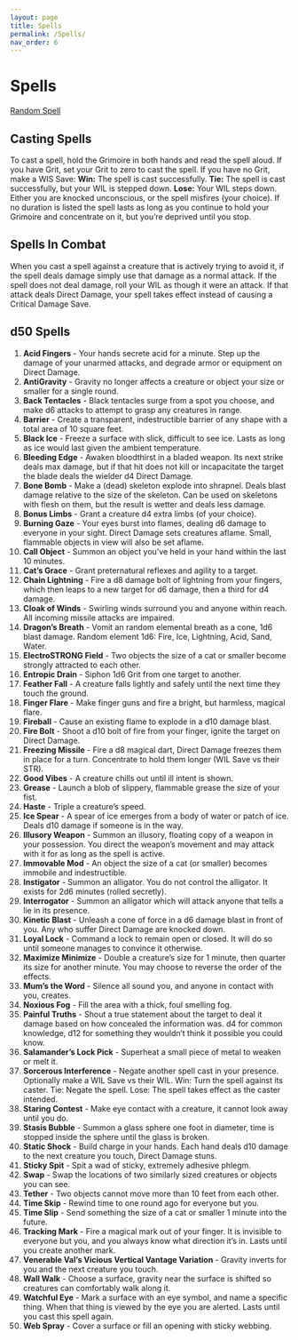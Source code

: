 ```yaml
---
layout: page
title: Spells
permalink: /Spells/
nav_order: 6
---
```


# Spells

[Random Spell](https://perchance.org/bw-spells)

## Casting Spells
To cast a spell, hold the Grimoire in both hands and read the spell aloud.
If you have Grit, set your Grit to zero to cast the spell.
If you have no Grit, make a WIS Save:
**Win:** The spell is cast successfully.
**Tie:** The spell is cast successfully, but your WIL is stepped down.
**Lose:** Your WIL steps down. Either you are knocked unconscious, or the spell misfires (your choice).
If no duration is listed the spell lasts as long as you continue to hold your Grimoire and concentrate on it, but you’re deprived until you stop.
## Spells In Combat
When you cast a spell against a creature that is actively trying to avoid it, if the spell deals damage simply use that damage as a normal attack.
If the spell does not deal damage, roll your WIL as though it were an attack. If that attack deals Direct Damage, your spell takes effect instead of causing a Critical Damage Save.
## d50 Spells
 1. **Acid Fingers** - Your hands secrete acid for a minute. Step up the damage of your unarmed attacks, and degrade armor or equipment on Direct Damage.
 2. **AntiGravity** - Gravity no longer affects a creature or object your size or smaller for a single round.
 3. **Back Tentacles** - Black tentacles surge from a spot you choose, and make d6 attacks to attempt to grasp any creatures in range.
 4. **Barrier** - Create a transparent, indestructible barrier of any shape with a total area of 10 square feet.
 5. **Black Ice** - Freeze a surface with slick, difficult to see ice. Lasts as long as ice would last given the ambient temperature.
 6. **Bleeding Edge** - Awaken bloodthirst in a bladed weapon. Its next strike deals max damage, but if that hit does not kill or incapacitate the target the blade deals the wielder d4 Direct Damage.
 7. **Bone Bomb** - Make a (dead) skeleton explode into shrapnel. Deals blast damage relative to the size of the skeleton. Can be used on skeletons with flesh on them, but the result is wetter and deals less damage.
 8. **Bonus Limbs** - Grant a creature d4 extra limbs (of your choice).
 9. **Burning Gaze** - Your eyes burst into flames, dealing d6 damage to everyone in your sight. Direct Damage sets creatures aflame. Small, flammable objects in view will also be set aflame.
 10. **Call Object** - Summon an object you’ve held in your hand within the last 10 minutes.
 11. **Cat’s Grace** - Grant preternatural reflexes and agility to a target.
 12. **Chain Lightning** - Fire a d8 damage bolt of lightning from your fingers, which then leaps to a new target for d6 damage, then a third for d4 damage.
 13. **Cloak of Winds** - Swirling winds surround you and anyone within reach. All incoming missile attacks are impaired.
 14. **Dragon’s Breath** - Vomit an random elemental breath as a cone, 1d6 blast damage. Random element 1d6: Fire, Ice, Lightning, Acid, Sand, Water.
 15. **ElectroSTRONG Field** - Two objects the size of a cat or smaller become strongly attracted to each other.
 16. **Entropic Drain** - Siphon 1d6 Grit from one target to another.
 17. **Feather Fall** - A creature falls lightly and safely until the next time they touch the ground.
 18. **Finger Flare** - Make finger guns and fire a bright, but harmless, magical flare.
 19. **Fireball** - Cause an existing flame to explode in a d10 damage blast.
 20. **Fire Bolt** - Shoot a d10 bolt of fire from your finger, ignite the target on Direct Damage.
 21. **Freezing Missile** - Fire a d8 magical dart, Direct Damage freezes them in place for a turn. Concentrate to hold them longer (WIL Save vs their STR).
 22. **Good Vibes** - A creature chills out until ill intent is shown.
 23. **Grease** - Launch a blob of slippery, flammable grease the size of your fist.
 24. **Haste** - Triple a creature’s speed.
 25. **Ice Spear** - A spear of ice emerges from a body of water or patch of ice. Deals d10 damage if someone is in the way.
 26. **Illusory Weapon** - Summon an illusory, floating copy of a weapon in your possession. You direct the weapon’s movement and may attack with it for as long as the spell is active.
 27. **Immovable Mod** - An object the size of a cat (or smaller) becomes immobile and indestructible.
 28. **Instigator** - Summon an alligator. You do not control the alligator. It exists for 2d6 minutes (rolled secretly).
 29. **Interrogator** - Summon an alligator which will attack anyone that tells a lie in its presence.
 30. **Kinetic Blast** - Unleash a cone of force in a d6 damage blast in front of you. Any who suffer Direct Damage are knocked down.
 31. **Loyal Lock** - Command a lock to remain open or closed. It will do so until someone manages to convince it otherwise.
 32. **Maximize Minimize** - Double a creature’s size for 1 minute, then quarter its size for another minute. You may choose to reverse the order of the effects.
 33. **Mum’s the Word** - Silence all sound you, and anyone in contact with you, creates.
 34. **Noxious Fog** - Fill the area with a thick, foul smelling fog.
 35. **Painful Truths** - Shout a true statement about the target to deal it damage based on how concealed the information was. d4 for common knowledge, d12 for something they wouldn’t think it possible you could know.
 36. **Salamander’s Lock Pick** - Superheat a small piece of metal to weaken or melt it.
 37. **Sorcerous Interference** - Negate another spell cast in your presence. Optionally make a WIL Save vs their WIL. Win: Turn the spell against its caster. Tie: Negate the spell. Lose: The spell takes effect as the caster intended.
 38. **Staring Contest** - Make eye contact with a creature, it cannot look away until you do.
 39. **Stasis Bubble** - Summon a glass sphere one foot in diameter, time is stopped inside the sphere until the glass is broken.
 40. **Static Shock** - Build charge in your hands. Each hand deals d10 damage to the next creature you touch, Direct Damage stuns.
 41. **Sticky Spit** - Spit a wad of sticky, extremely adhesive phlegm.
 42. **Swap** - Swap the locations of two similarly sized creatures or objects you can see.
 43. **Tether** - Two objects cannot move more than 10 feet from each other.
 44. **Time Skip** - Rewind time to one round ago for everyone but you.
 45. **Time Slip** - Send something the size of a cat or smaller 1 minute into the future.
 46. **Tracking Mark** - Fire a magical mark out of your finger. It is invisible to everyone but you, and you always know what direction it’s in. Lasts until you create another mark.
 47. **Venerable Val’s Vicious Vertical Vantage Variation** - Gravity inverts for you and the next creature you touch.
 48. **Wall Walk** - Choose a surface, gravity near the surface is shifted so creatures can comfortably walk along it.
 49. **Watchful Eye** - Mark a surface with an eye symbol, and name a specific thing. When that thing is viewed by the eye you are alerted. Lasts until you cast this spell again.
 50. **Web Spray** - Cover a surface or fill an opening with sticky webbing.